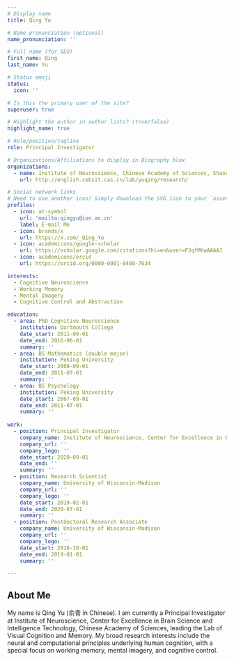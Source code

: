 ```yaml
---
# Display name
title: Qing Yu

# Name pronunciation (optional)
name_pronunciation: ''

# Full name (for SEO)
first_name: Qing
last_name: Yu

# Status emoji
status:
  icon: ''

# Is this the primary user of the site?
superuser: true

# Highlight the author in author lists? (true/false)
highlight_name: true

# Role/position/tagline
role: Principal Investigator

# Organizations/Affiliations to display in Biography blox
organizations:
  - name: Institute of Neuroscience, Chinese Academy of Sciences, Shanghai, China
    url: http://english.cebsit.cas.cn/lab/yuqing/research/

# Social network links
# Need to use another icon? Simply download the SVG icon to your `assets/media/icons/` folder.
profiles:
  - icon: at-symbol
    url: 'mailto:qingyu@ion.ac.cn'
    label: E-mail Me
  - icon: brands/x
    url: https://x.com/_Qing_Yu
  - icon: academicons/google-scholar
    url: https://scholar.google.com/citations?hl=en&user=PJqfMtwAAAAJ
  - icon: academicons/orcid
    url: https://orcid.org/0000-0001-8480-7634

interests:
  - Cognitive Neuroscience
  - Working Memory
  - Mental Imagery
  - Cognitive Control and Abstraction

education:
  - area: PhD Cognitive Neuroscience
    institution: Dartmouth College
    date_start: 2011-09-01
    date_end: 2016-06-01
    summary: ''
  - area: BS Mathematics (double major)
    institution: Peking University
    date_start: 2008-09-01
    date_end: 2011-07-01
    summary: ''
  - area: BS Psychology
    institution: Peking University
    date_start: 2007-09-01
    date_end: 2011-07-01
    summary: ''
 
work:
  - position: Principal Investigator
    company_name: Institute of Neuroscience, Center for Excellence in Brain Science and Intelligence Technology, Chinese Academy of Sciences
    company_url: ''
    company_logo: ''
    date_start: 2020-09-01
    date_end: ''
    summary: ''
  - position: Research Scientist
    company_name: University of Wisconsin-Madison
    company_url: ''
    company_logo: ''
    date_start: 2019-02-01
    date_end: 2020-07-01
    summary: ''
  - position: Postdoctoral Research Associate
    company_name: University of Wisconsin-Madison
    company_url: ''
    company_logo: ''
    date_start: 2016-10-01
    date_end: 2019-01-01
    summary: ''

---
```


## About Me

My name is Qing Yu (俞青 in Chinese). I am currently a Principal Investigator at Institute of Neuroscience, Center for Excellence in Brain Science and Intelligence Technology, Chinese Academy of Sciences, leading the Lab of Visual Cognition and Memory. My broad research interests include the neural and computational principles underlying human cognition, with a special focus on working memory, mental imagery, and cognitive control.